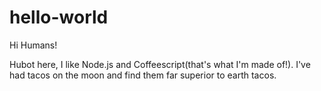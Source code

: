# hello-world

Hi Humans!

Hubot here, I like  Node.js and Coffeescript(that's what I'm made of!).
I've had tacos on the moon and find them far superior to earth tacos.
